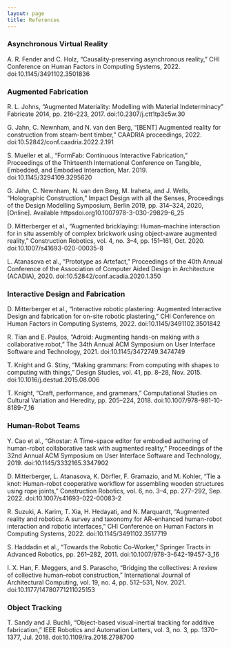 ```yaml
---
layout: page
title: References
---
```


### Asynchronous Virtual Reality

A. R. Fender and C. Holz, “Causality-preserving asynchronous reality,” CHI Conference on Human Factors in Computing Systems, 2022. doi:10.1145/3491102.3501836 

### Augmented Fabrication

R. L. Johns, “Augmented Materiality: Modelling with Material Indeterminacy” Fabricate 2014, pp. 216–223, 2017. doi:10.2307/j.ctt1tp3c5w.30 

G. Jahn, C. Newnham, and N. van den Berg, “[BENT] Augmented reality for construction from steam-bent timber,” CAADRIA proceedings, 2022. doi:10.52842/conf.caadria.2022.2.191 

S. Mueller et al., “FormFab: Continuous Interactive Fabrication,” Proceedings of the Thirteenth International Conference on Tangible, Embedded, and Embodied Interaction, Mar. 2019. doi:10.1145/3294109.3295620 

G. Jahn, C. Newnham, N. van den Berg, M. Iraheta, and J. Wells, “Holographic Construction,” Impact Design with all the Senses, Proceedings of the Design Modelling Symposium, Berlin 2019, pp. 314–324, 2020, [Online]. Available httpsdoi.org10.1007978-3-030-29829-6_25

D. Mitterberger et al., “Augmented bricklaying: Human–machine interaction for in situ assembly of complex brickwork using object-aware augmented reality,” Construction Robotics, vol. 4, no. 3–4, pp. 151–161, Oct. 2020. doi:10.1007/s41693-020-00035-8 

L. Atanasova et al., “Prototype as Artefact,” Proceedings of the 40th Annual Conference of the Association of Computer Aided Design in Architecture (ACADIA), 2020. doi:10.52842/conf.acadia.2020.1.350 

### Interactive Design and Fabrication

D. Mitterberger et al., “Interactive robotic plastering: Augmented Interactive Design and fabrication for on-site robotic plastering,” CHI Conference on Human Factors in Computing Systems, 2022. doi:10.1145/3491102.3501842 

R. Tian and E. Paulos, “Adroid: Augmenting hands-on making with a collaborative robot,” The 34th Annual ACM Symposium on User Interface Software and Technology, 2021. doi:10.1145/3472749.3474749 

T. Knight and G. Stiny, “Making grammars: From computing with shapes to computing with things,” Design Studies, vol. 41, pp. 8–28, Nov. 2015. doi:10.1016/j.destud.2015.08.006 

T. Knight, “Craft, performance, and grammars,” Computational Studies on Cultural Variation and Heredity, pp. 205–224, 2018. doi:10.1007/978-981-10-8189-7_16 

### Human-Robot Teams

Y. Cao et al., “Ghostar: A Time-space editor for embodied authoring of human-robot collaborative task with augmented reality,” Proceedings of the 32nd Annual ACM Symposium on User Interface Software and Technology, 2019. doi:10.1145/3332165.3347902 

D. Mitterberger, L. Atanasova, K. Dörfler, F. Gramazio, and M. Kohler, “Tie a knot: Human–robot cooperative workflow for assembling wooden structures using rope joints,” Construction Robotics, vol. 6, no. 3–4, pp. 277–292, Sep. 2022. doi:10.1007/s41693-022-00083-2 

R. Suzuki, A. Karim, T. Xia, H. Hedayati, and N. Marquardt, “Augmented reality and robotics: A survey and taxonomy for AR-enhanced human-robot interaction and robotic interfaces,” CHI Conference on Human Factors in Computing Systems, 2022. doi:10.1145/3491102.3517719 

S. Haddadin et al., “Towards the Robotic Co-Worker,” Springer Tracts in Advanced Robotics, pp. 261–282, 2011. doi:10.1007/978-3-642-19457-3_16 

I. X. Han, F. Meggers, and S. Parascho, “Bridging the collectives: A review of collective human–robot construction,” International Journal of Architectural Computing, vol. 19, no. 4, pp. 512–531, Nov. 2021. doi:10.1177/14780771211025153 

### Object Tracking

T. Sandy and J. Buchli, “Object-based visual-inertial tracking for additive fabrication,” IEEE Robotics and Automation Letters, vol. 3, no. 3, pp. 1370–1377, Jul. 2018. doi:10.1109/lra.2018.2798700 


